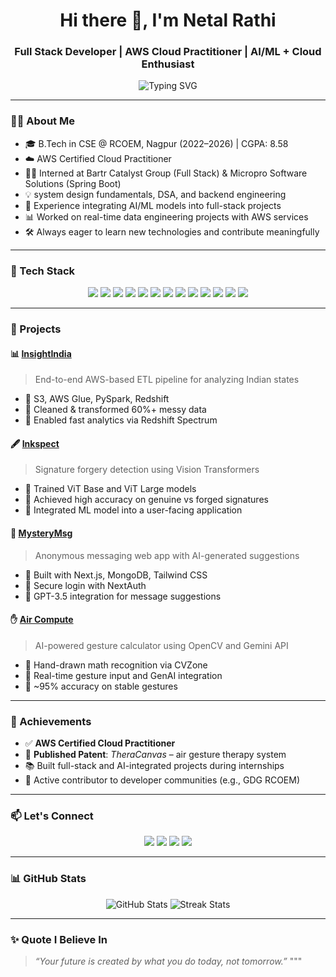 <h1 align="center">Hi there 👋, I'm Netal Rathi</h1>
<h3 align="center">Full Stack Developer | AWS Cloud Practitioner | AI/ML + Cloud Enthusiast</h3>

<p align="center">
  <img src="https://readme-typing-svg.demolab.com?font=Fira+Code&weight=500&pause=1000&color=3EB1C8&center=true&vCenter=true&multiline=true&width=700&height=100&lines=Java+%7C+Next.js+%7C+Spring+Boot+%7C+AWS+%7C+MERN+Stack;I+love+building+real-world+projects+with+AI+and+cloud+integration!" alt="Typing SVG" />
</p>

---

### 👨‍💻 About Me

- 🎓 B.Tech in CSE @ RCOEM, Nagpur (2022–2026) | CGPA: 8.58  
- ☁️ AWS Certified Cloud Practitioner  
- 👨‍💻 Interned at Bartr Catalyst Group (Full Stack) & Micropro Software Solutions (Spring Boot)  
- 💡 system design fundamentals, DSA, and backend engineering  
- 🤖 Experience integrating AI/ML models into full-stack projects  
- 📊 Worked on real-time data engineering projects with AWS services  
- 🛠️ Always eager to learn new technologies and contribute meaningfully

---

### 🔧 Tech Stack

<p align="center">
  <img src="https://img.shields.io/badge/Java-ED8B00?style=for-the-badge&logo=java&logoColor=white"/>
  <img src="https://img.shields.io/badge/C%2B%2B-00599C?style=for-the-badge&logo=c%2B%2B&logoColor=white"/>
  <img src="https://img.shields.io/badge/Python-3776AB?style=for-the-badge&logo=python&logoColor=white"/>
  <img src="https://img.shields.io/badge/MongoDB-4EA94B?style=for-the-badge&logo=mongodb&logoColor=white"/>
  <img src="https://img.shields.io/badge/Express.js-000000?style=for-the-badge&logo=express&logoColor=white"/>
  <img src="https://img.shields.io/badge/React-20232A?style=for-the-badge&logo=react&logoColor=61DAFB"/>
  <img src="https://img.shields.io/badge/Node.js-339933?style=for-the-badge&logo=nodedotjs&logoColor=white"/>
  <img src="https://img.shields.io/badge/Next.js-000000?style=for-the-badge&logo=nextdotjs&logoColor=white"/>
  <img src="https://img.shields.io/badge/SpringBoot-6DB33F?style=for-the-badge&logo=springboot&logoColor=white"/>
  <img src="https://img.shields.io/badge/AWS-232F3E?style=for-the-badge&logo=amazonaws&logoColor=white"/>
  <img src="https://img.shields.io/badge/OpenCV-5C3EE8?style=for-the-badge&logo=opencv&logoColor=white"/>
  <img src="https://img.shields.io/badge/PySpark-E25A1C?style=for-the-badge&logo=apachespark&logoColor=white"/>
  <img src="https://img.shields.io/badge/Postman-FF6C37?style=for-the-badge&logo=postman&logoColor=white"/>
</p>

---

### 🚀 Projects

#### 📊 [InsightIndia](https://github.com/Netal-Rathi/InsightIndia)  
> End-to-end AWS-based ETL pipeline for analyzing Indian states  
- 🔹 S3, AWS Glue, PySpark, Redshift  
- 🔹 Cleaned & transformed 60%+ messy data  
- 🔹 Enabled fast analytics via Redshift Spectrum  

#### 🖋️ [Inkspect](https://github.com/Netal-Rathi/Inkspect)
> Signature forgery detection using Vision Transformers  
- 🔹 Trained ViT Base and ViT Large models  
- 🔹 Achieved high accuracy on genuine vs forged signatures  
- 🔹 Integrated ML model into a user-facing application

#### 💌 [MysteryMsg](https://github.com/Netal-Rathi/MysteryMessage.git)  
> Anonymous messaging web app with AI-generated suggestions  
- 🔹 Built with Next.js, MongoDB, Tailwind CSS  
- 🔹 Secure login with NextAuth  
- 🔹 GPT-3.5 integration for message suggestions  

#### ✋ [Air Compute](https://github.com/Netal-Rathi/air-compute-01.git)  
> AI-powered gesture calculator using OpenCV and Gemini API  
- 🔹 Hand-drawn math recognition via CVZone  
- 🔹 Real-time gesture input and GenAI integration  
- 🔹 ~95% accuracy on stable gestures

---

### 🏅 Achievements

- ✅ **AWS Certified Cloud Practitioner**  
- 📜 **Published Patent**: *TheraCanvas* – air gesture therapy system  
- 📚 Built full-stack and AI-integrated projects during internships  
- 🎯 Active contributor to developer communities (e.g., GDG RCOEM)

---

### 📫 Let's Connect

<p align="center">
  <a href="mailto:netalrathi2707@gmail.com"><img src="https://img.shields.io/badge/Email-D14836?style=for-the-badge&logo=gmail&logoColor=white"/></a>
  <a href="https://www.linkedin.com/in/netal-rathi-42012025a"><img src="https://img.shields.io/badge/LinkedIn-blue?style=for-the-badge&logo=linkedin&logoColor=white"/></a>
  <a href="https://leetcode.com/u/netalrathi27/"><img src="https://img.shields.io/badge/LeetCode-FFA116?style=for-the-badge&logo=leetcode&logoColor=black"/></a>
  <a href="https://codolio.com/profile/NetalRathi"><img src="https://img.shields.io/badge/Codolio-000000?style=for-the-badge"/></a>
</p>

---

### 📊 GitHub Stats

<p align="center">
  <img src="https://github-readme-stats.vercel.app/api?username=Netal-Rathi&show_icons=true&theme=tokyonight" alt="GitHub Stats"/>
  <img src="https://github-readme-streak-stats.herokuapp.com?user=Netal-Rathi&theme=tokyonight" alt="Streak Stats"/>
</p>

---

### ✨ Quote I Believe In

> *“Your future is created by what you do today, not tomorrow.”*
"""

